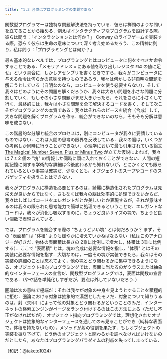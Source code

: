 ```yaml
---
title: "1.3 合成はプログラミングの本質である"
---
```

関数型プログラマーは独特な問題解決法を持っている．彼らは禅問のような問いを立てることから始める．例えばインタラクティブなプログラムを設計する際，彼らは問う：「インタラクションとは何か？」 Conway のライフゲームを実装する際，恐らく彼らは生命の意味について深く考え始めるだろう．この精神に則り，私は問う：「プログラミングとは何か？」

最も基本的なレベルでは，プログラミングとはコンピュータに何をすべきか命令することである．「メモリアドレス `x` にある値を取り出しレジスタ `EAX` の値に足せ」という具合に．しかしアセンブリを書くときですら，我々がコンピュータに与える命令は何らかの意味を持つものであろう．我々は何かしら非自明な問題を解こうとしている（自明なのなら，コンピュータを使う必要すらない）．そして我々はどのようにその問題を解くだろうか．我々は大きい問題を小さな問題に分割していく．もしその小さな問題がまだ大きかったら，それをさらに小さくして行く．最終的には，我々は小さな問題を全て解決するコードを書く．そして次こそがプログラミングの本質である：我々はそれらのピースを統合（合成）して，大きな問題を解くプログラムを作る．統合ができないのなら，そもそも分解は意味を成さない．

この階層的な分解と統合のプロセスは，別にコンピュータが我々に要請しているものではない．これは人間の思考の限界を反映している．我々の脳は，いくつかの考察しか同時に行うことができない．心理学において最も引用されている論文 [The Magical Number Seven, Plus or Minus Two](http://en.wikipedia.org/wiki/The_Magical_Number_Seven,_Plus_or_Minus_Two) が立てた仮説によれば，我々は $7 \pm 2$ 個の "塊" の情報しか同時に頭に入れておくことができない．人間の短期記憶に関する学術的な詳細は今後変わるかも知れないが，とにかくとても限られているという事実は確実だ．少なくとも，オブジェクトのスープやコードのスパゲッティを扱うことはできない．

我々がプログラムに構造を必要とするのは，綺麗に構造化されたプログラムは見栄えが良いからではなく，さもなくば我々の脳は効率的に処理できないからだ．我々はしばしばコードをエレガントだとか美しいとか表現するが，それが意味するのは我々の限られた思考能力で簡単に処理できるということだ．エレガントなコードは，我々が消化し吸収するのに，ちょうど良いサイズの塊で，ちょうど良い個数で表現されている．

では，プログラムを統合する際の "ちょうどいい塊" とは何だろうか？ まず，その "表面積" は "体積" よりも緩やかに増えていかねばならない（私はこのアナロジーが好きだ．物体の表面積は長さの 2乗に比例して増大し，体積は 3乗に比例する）．ここで "表面積" とは，塊の合成に必要な情報を指し，"体積" とはその実装に必要な情報を指す．大切なのは，一度その塊が実装できたら，我々はその実装の詳細のことは忘れてよく，他の塊とどう関わるかに集中できるようになる．オブジェクト指向プログラミングでは，表面に当たるのがクラスまたは抽象的なインターフェースの宣言だ．関数型プログラミングでは，表面は関数の宣言である．（やや話を単純化しすぎだが，要点は外していないだろう．）

圏論は次の意味で極端だ：それは我々が対象の中身を見ようとすることを積極的に拒む．圏論における対象は抽象的で漠然としたモノだ．対象について知りうるのは，射（矢印）によって他の対象とどう関わるかということのみだ．インターネットの検索エンジンがページをランク付けするのはこの方法による（ただし不正がなければだが）．オブジェクト指向プログラミングでは，理想化されたオブジェクトは抽象的なインターフェースを通してのみ見ることができ（純粋な表面で，体積を持たないもの），メソッドが射の役割を果たす．もしオブジェクトの実装を掘り下げて，どう他のオブジェクトと関わるかを調べなければいけないのだとしたら，あなたはプログラミングパラダイムの利点を失ってしまっている．

（和訳：[@taketo1024](https://zenn.dev/taketo1024)）
